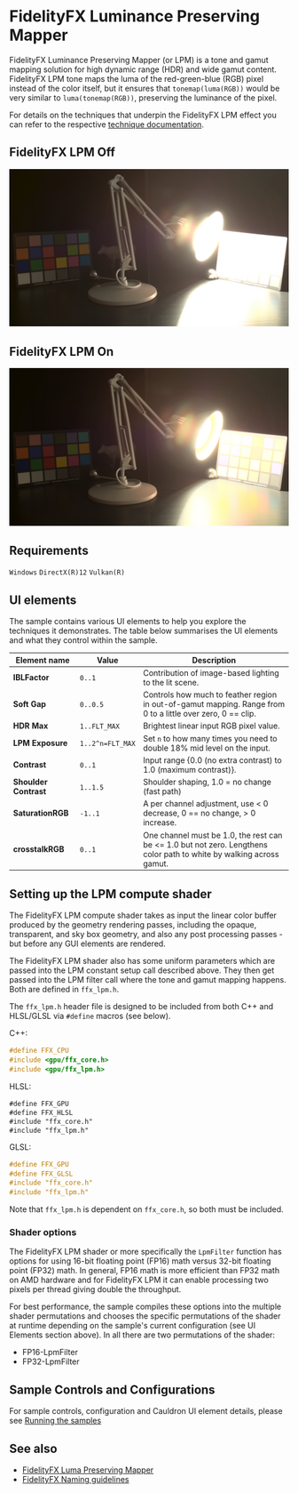 <!-- @page page_samples_luminance-preserving-mapper FidelityFX Luminance Preserving Mapper -->

<h1>FidelityFX Luminance Preserving Mapper</h1>

FidelityFX Luminance Preserving Mapper (or LPM) is a tone and gamut mapping solution for high dynamic range (HDR) and wide gamut content. FidelityFX LPM tone maps the luma of the red-green-blue (RGB) pixel instead of the color itself, but it ensures that `tonemap(luma(RGB))` would be very similar to `luma(tonemap(RGB))`, preserving the luminance of the pixel.

For details on the techniques that underpin the FidelityFX LPM effect you can refer to the respective [technique documentation](../techniques/luma-preserving-mapper.md).

<h2>FidelityFX LPM Off</h2>

![NoLPM](media/luma-preserving-mapper/NoLPM.jpg)

<h2>FidelityFX LPM On</h2>

![LPM](media/luma-preserving-mapper/LPM.jpg)

<h2>Requirements</h2>

`Windows` `DirectX(R)12` `Vulkan(R)`

<h2>UI elements</h2>

The sample contains various UI elements to help you explore the techniques it demonstrates. The table below summarises the UI elements and what they control within the sample.

| Element name | Value | Description |
| --- | --- | --- |
| **IBLFactor** | `0..1` | Contribution of image-based lighting to the lit scene. |
| **Soft Gap** | `0..0.5` | Controls how much to feather region in out-of-gamut mapping. Range from 0 to a little over zero, 0 == clip. |
| **HDR Max** | `1..FLT_MAX` | Brightest linear input RGB pixel value. |
| **LPM Exposure** | `1..2^n=FLT_MAX` | Set `n` to how many times you need to double 18% mid level on the input. |
| **Contrast** | `0..1` | Input range {0.0 (no extra contrast) to 1.0 (maximum contrast)}. |
| **Shoulder Contrast** | `1..1.5` | Shoulder shaping, 1.0 = no change (fast path) |
| **SaturationRGB** | `-1..1` | A per channel adjustment, use < 0 decrease, 0 == no change, > 0 increase. |
| **crosstalkRGB** | `0..1` | One channel must be 1.0, the rest can be <= 1.0 but not zero. Lengthens color path to white by walking across gamut. |

<h2>Setting up the LPM compute shader</h2>

The FidelityFX LPM compute shader takes as input the linear color buffer produced by the geometry rendering passes, including the opaque, transparent, and sky box geometry, and also any post processing passes - but before any GUI elements are rendered. 

The FidelityFX LPM shader also has some uniform parameters which are passed into the LPM constant setup call described above. They then get passed into the LPM filter call where the tone and gamut mapping happens. Both are defined in `ffx_lpm.h`.

The `ffx_lpm.h` header file is designed to be included from both C++ and HLSL/GLSL via `#define` macros (see below).

C++:
```C++
#define FFX_CPU
#include <gpu/ffx_core.h>
#include <gpu/ffx_lpm.h>
```

HLSL:
```HLSL
#define FFX_GPU
#define FFX_HLSL
#include "ffx_core.h"
#include "ffx_lpm.h"
```

GLSL:
```GLSL
#define FFX_GPU
#define FFX_GLSL
#include "ffx_core.h"
#include "ffx_lpm.h"
```

Note that `ffx_lpm.h` is dependent on `ffx_core.h`, so both must be included.

<h3>Shader options</h3>

The FidelityFX LPM shader or more specifically the `LpmFilter` function has options for using 16-bit floating point (FP16) math versus 32-bit floating point (FP32) math. In general, FP16 math is more efficient than FP32 math on AMD hardware and for FidelityFX LPM it can enable processing two pixels per thread giving double the throughput. 

For best performance, the sample compiles these options into the multiple shader permutations and chooses the specific permutations of the shader at runtime depending on the sample's current configuration (see UI Elements section above). In all there are two permutations of the shader:

* FP16-LpmFilter
* FP32-LpmFilter

<h2>Sample Controls and Configurations</h2>

For sample controls, configuration and Cauldron UI element details, please see [Running the samples](../getting-started/running-samples.md)

## See also

- [FidelityFX Luma Preserving Mapper](../techniques/luminance-preserving-mapper.md)
- [FidelityFX Naming guidelines](../getting-started/naming-guidelines.md)